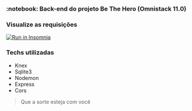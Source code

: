 <h3>:notebook: Back-end do projeto Be The Hero (Omnistack 11.0)</h3>

<h3>Visualize as requisições</h3>

<a href="https://insomnia.rest/run/?label=Be%20The%20Hero&uri=https%3A%2F%2Fgist.githubusercontent.com%2FDaniels887%2Fd50b125dba86fe0f3f5655f398aa76c5%2Fraw%2Fe9c82e698279d54320c07c2e6fef19c372281839%2Fbe-the-hero.json" target="_blank"><img src="https://insomnia.rest/images/run.svg" alt="Run in Insomnia"></a>

<h3>Techs utilizadas</h3>

* Knex
* Sqlite3
* Nodemon
* Express
* Cors

> Que a sorte esteja com você
